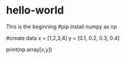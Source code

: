 # hello-world
This is the beginning
#pip install numpy as np

#create data
x = [1,2,3,4]
y = [0.1, 0.2, 0.3, 0.4]

print(np.array[x,y])


